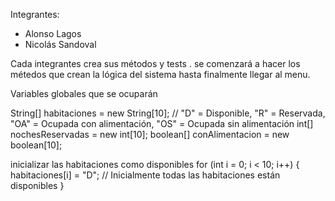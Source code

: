 Integrantes:

- Alonso Lagos
- Nicolás Sandoval

Cada integrantes crea sus métodos y tests . se comenzará a hacer los métedos que crean la lógica del sistema hasta finalmente llegar al menu.

 Variables globales que se ocuparán

String[] habitaciones = new String[10]; // "D" = Disponible, "R" = Reservada, "OA" = Ocupada con alimentación, "OS" = Ocupada sin alimentación
int[] nochesReservadas = new int[10];
boolean[] conAlimentacion = new boolean[10];

inicializar las habitaciones como disponibles
for (int i = 0; i < 10; i++) {
habitaciones[i] = "D"; // Inicialmente todas las habitaciones están disponibles
}
